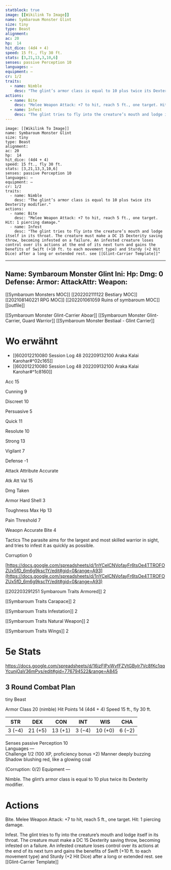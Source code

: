 ```yaml
---
statblock: true
image: [[Wikilink To Image]]
name: Symbaroum Monster Glint
size: tiny
type: Beast
alignment:
ac: 20
hp:  14
hit_dice: (4d4 + 4)
speed: 15 ft., fly 30 ft.
stats: [3,21,13,3,10,6]
senses: passive Perception 10
languages: —
equipment: —
cr: 1/2
traits:
  - name: Nimble
    desc: "The glint’s armor class is equal to 10 plus twice its Dexterity modifier."
actions:
  - name: Bite
    desc: "Melee Weapon Attack: +7 to hit, reach 5 ft., one target. Hit: 1 piercing damage."
  - name: Infest
    desc: "The glint tries to fly into the creature’s mouth and lodge itself in its throat. The creature must make a DC 15 Dexterity saving throw, becoming infested on a failure. An infested creature loses control over its actions at the end of its next turn and gains the benefits of Swift (+10 ft. to each movement type) and Sturdy (+2 Hit Dice) after a long or extended rest. see [[Glint-Carrier Template]]"
---
```

```statblock
image: [[Wikilink To Image]]
name: Symbaroum Monster Glint
size: tiny
type: Beast
alignment:
ac: 20
hp:  14
hit_dice: (4d4 + 4)
speed: 15 ft., fly 30 ft.
stats: [3,21,13,3,10,6]
senses: passive Perception 10
languages: —
equipment: —
cr: 1/2
traits:
  - name: Nimble
    desc: "The glint’s armor class is equal to 10 plus twice its Dexterity modifier."
actions:
  - name: Bite
    desc: "Melee Weapon Attack: +7 to hit, reach 5 ft., one target. Hit: 1 piercing damage."
  - name: Infest
    desc: "The glint tries to fly into the creature’s mouth and lodge itself in its throat. The creature must make a DC 15 Dexterity saving throw, becoming infested on a failure. An infested creature loses control over its actions at the end of its next turn and gains the benefits of Swift (+10 ft. to each movement type) and Sturdy (+2 Hit Dice) after a long or extended rest. see [[Glint-Carrier Template]]"
```
---
Name: Symbaroum Monster Glint
Ini: 
Hp: 
Dmg: 0
Defense: 
Armor: 
AttackAttr: 
Weapon: 
---
[[Symbaroum Monsters MOC]]
[[202202111122 Bestiary MOC]]
[[202108140221 RPG MOC]]
[[202201061059 Ruins of symbaroum MOC]]
[[outfile]]


[[Symbaroum Monster Glint-Carrier Aboar]]
[[Symbaroum Monster Glint-Carrier, Guard Warrior]]
[[Symbaroum Monster Bestiaal - Glint Carrier]]

# Wo erwähnt
- [[602012210080 Session Log 48 202209132100 Araka Kalai Karohar#^02c165]]
- [[602012210080 Session Log 48 202209132100 Araka Kalai Karohar#^1c8160]]


Acc 15

Cunning 9

Discreet 10

Persuasive 5

Quick 11

Resolute 10

Strong 13

Vigilant 7

Defense -1

Attack Attribute Accurate

Atk Att Val 15

Dmg Taken

Armor Hard Shell 3

Toughness Max Hp 13

Pain Threshold 7

Weaopn Accurate Bite 4

Tactics The parasite aims for the largest and most skilled warrior in sight, and tries to infest it as quickly as possible.

Corruption 0

[https://docs.google.com/spreadsheets/d/1nYCeICNVofayFr6tsOe4TTROFOZUx5fD_6m6g9ksc1Y/edit#gid=0&range=A93](https://docs.google.com/spreadsheets/d/1nYCeICNVofayFr6tsOe4TTROFOZUx5fD_6m6g9ksc1Y/edit#gid=0&range=A93)

[[202203291251 Symbaroum Traits Armored]] 2

[[Symbaroum Traits Carapace]] 2

[[Symbaroum Traits Infestation]] 2

[[Symbaroum Traits Natural Weapon]] 2

[[Symbaroum Traits Wings]] 2

# 5e Stats 
https://docs.google.com/spreadsheets/d/16jzFlPxWvfFZVtGBylr7Vc8fKc1qqYcunjOaV36mPys/edit#gid=776794522&range=A845
## 3 Round Combat Plan

tiny Beast

 

Armor Class 20 (nimble) 
Hit Points 14 (4d4 + 4) 
Speed 15 ft., fly 30 ft.

 

| STR    | DEX     | CON     | INT    | WIS     | CHA    |
| ------ | ------- | ------- | ------ | ------- | ------ |
| 3 (−4) | 21 (+5) | 13 (+1) | 3 (−4) | 10 (+0) | 6 (−2) |

 

Senses passive Perception 10  
Languages —  
Challenge 1/2 (100 XP, proficiency bonus +2)
Manner deeply buzzing  
Shadow blushing red, like a glowing coal

(Corruption: 0/2) Equipment —

 
Nimble. The glint’s armor class is equal to 10 plus twice its Dexterity modifier.

# Actions

Bite. Melee Weapon Attack: +7 to hit, reach 5 ft., one target. Hit: 1 piercing damage.

Infest. The glint tries to fly into the creature’s mouth and lodge itself in its throat. The creature must make a DC 15 Dexterity saving throw, becoming infested on a failure. An infested creature loses control over its actions at the end of its next turn and gains the benefits of Swift (+10 ft. to each movement type) and Sturdy (+2 Hit Dice) after a long or extended rest. see [[Glint-Carrier Template]]